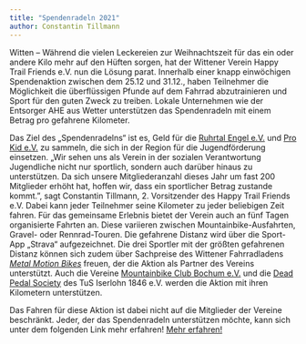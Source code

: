 ```yaml
---
title: "Spendenradeln 2021"
author: Constantin Tillmann
---
```


Witten – Während die vielen Leckereien zur Weihnachtszeit für das ein oder andere Kilo mehr auf den Hüften sorgen, hat der Wittener Verein Happy Trail Friends e.V. nun die Lösung parat. Innerhalb einer knapp einwöchigen Spendenaktion zwischen dem 25.12 und 31.12., haben Teilnehmer die Möglichkeit die überflüssigen Pfunde auf dem Fahrrad abzutrainieren und Sport für den guten Zweck zu treiben. Lokale Unternehmen wie der Entsorger AHE aus Wetter unterstützen das Spendenradeln mit einem Betrag pro gefahrene Kilometer.

Das Ziel des „Spendenradelns“ ist es, Geld für die [Ruhrtal Engel e.V.](https://ruhrtalengel.de/) und [Pro Kid e.V.](https://www.prokid-herdecke.de/) zu sammeln, die sich in der Region für die Jugendförderung einsetzen. „Wir sehen uns als Verein in der sozialen Verantwortung Jugendliche nicht nur sportlich, sondern auch darüber hinaus zu unterstützen. Da sich unsere Mitgliederanzahl dieses Jahr um fast 200 Mitglieder erhöht hat, hoffen wir, dass ein sportlicher Betrag zustande kommt.”, sagt Constantin Tillmann, 2. Vorsitzender des Happy Trail Friends e.V.  Dabei kann jeder Teilnehmer seine Kilometer zu jeder beliebigen Zeit fahren. Für das gemeinsame Erlebnis bietet der Verein auch an fünf Tagen organisierte Fahrten an. Diese variieren zwischen Mountainbike-Ausfahrten, Gravel- oder Rennrad-Touren. Die gefahrene Distanz wird über die Sport-App „Strava“ aufgezeichnet. Die drei Sportler mit der größten gefahrenen Distanz können sich zudem über Sachpreise des Wittener Fahrradladens [*Metal Motion Bikes*](https://metalmotionbikes.de/) freuen, der die Aktion als Partner des Vereins unterstützt. Auch die Vereine [Mountainbike Club Bochum e.V.](https://mbc-bochum.de/) und die [Dead Pedal Society](https://www.instagram.com/deadpedalssociety/) des TuS Iserlohn 1846 e.V. werden die Aktion mit ihren Kilometern unterstützen.

Das Fahren für diese Aktion ist dabei nicht auf die Mitglieder der Vereine beschränkt. Jeder, der das Spendenradeln unterstützen möchte, kann sich unter dem folgenden Link mehr erfahren!
<a href="/spendenradeln-2021" class="btn btn--primary">Mehr erfahren!</a>